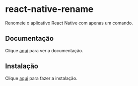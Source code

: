# react-native-rename

Renomeie o aplicativo React Native com apenas um comando.

## Documentação

Clique [aqui](https://github.com/junedomingo/react-native-rename) para ver a documentação.

## Instalação

Clique [aqui](https://www.npmjs.com/package/react-native-rename) para fazer a instalação.